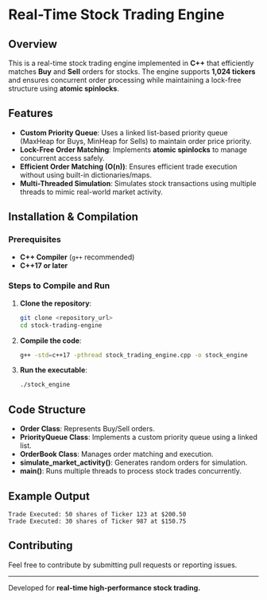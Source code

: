 # Real-Time Stock Trading Engine

## Overview
This is a real-time stock trading engine implemented in **C++** that efficiently matches **Buy** and **Sell** orders for stocks. The engine supports **1,024 tickers** and ensures concurrent order processing while maintaining a lock-free structure using **atomic spinlocks**.

## Features
- **Custom Priority Queue**: Uses a linked list-based priority queue (MaxHeap for Buys, MinHeap for Sells) to maintain order price priority.
- **Lock-Free Order Matching**: Implements **atomic spinlocks** to manage concurrent access safely.
- **Efficient Order Matching (O(n))**: Ensures efficient trade execution without using built-in dictionaries/maps.
- **Multi-Threaded Simulation**: Simulates stock transactions using multiple threads to mimic real-world market activity.

## Installation & Compilation
### Prerequisites
- **C++ Compiler** (`g++` recommended)
- **C++17 or later**

### Steps to Compile and Run
1. **Clone the repository**:
   ```sh
   git clone <repository_url>
   cd stock-trading-engine
   ```

2. **Compile the code**:
   ```sh
   g++ -std=c++17 -pthread stock_trading_engine.cpp -o stock_engine
   ```

3. **Run the executable**:
   ```sh
   ./stock_engine
   ```

## Code Structure
- **Order Class**: Represents Buy/Sell orders.
- **PriorityQueue Class**: Implements a custom priority queue using a linked list.
- **OrderBook Class**: Manages order matching and execution.
- **simulate_market_activity()**: Generates random orders for simulation.
- **main()**: Runs multiple threads to process stock trades concurrently.

## Example Output
```
Trade Executed: 50 shares of Ticker 123 at $200.50
Trade Executed: 30 shares of Ticker 987 at $150.75
```

## Contributing
Feel free to contribute by submitting pull requests or reporting issues.

---
Developed for **real-time high-performance stock trading.** 